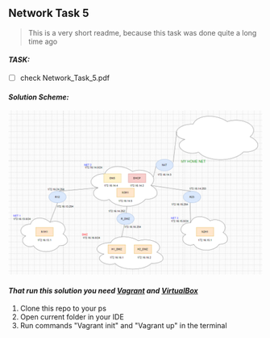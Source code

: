 ## Network Task 5
> This is a very short readme, because this task was done quite a long time ago

#### _TASK:_
- [ ] check Network_Task_5.pdf

#### _Solution Scheme:_
![](https://github.com/RuslanSerdiuk/DevOps_Tasks_and_solutions/blob/Network_Task_5/Vagrant_and_Network/Network_Task_5/Solution%20scheme.png)

#### _That run this solution you need [Vagrant](https://www.vagrantup.com/downloads) and [VirtualBox](https://www.virtualbox.org/wiki/Downloads)_

1. Clone this repo to your ps
2. Open current folder in your IDE
3. Run commands "Vagrant init" and "Vagrant up" in the terminal